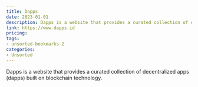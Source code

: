 ```yaml
---
title: Dapps
date: 2023-01-01
description: Dapps is a website that provides a curated collection of decentralized apps (dapps) built on blockchain technology.
link: https://www.dapps.id
pricing: 
tags: 
- unsorted-bookmarks-2 
categories: 
- Unsorted 
---
```


Dapps is a website that provides a curated collection of decentralized apps (dapps) built on blockchain technology.